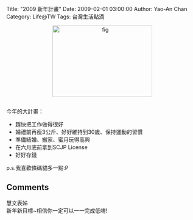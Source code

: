 Title: "2009 新年計畫"
Date: 2009-02-01 03:00:00
Author: Yao-An Chan
Category: Life@TW
Tags: 台灣生活點滴


<div class='post'>
<a onblur="try {parent.deselectBloggerImageGracefully();} catch(e) {}" href="http://1.bp.blogspot.com/_mvtDPM7iODU/SYWHMy1u50I/AAAAAAAACSM/wmq90KWbM94/s1600-h/Picture+3.png"><img style="margin: 0px auto 10px; display: block; text-align: center; cursor: pointer; width: 262px; height: 187px;" src="http://1.bp.blogspot.com/_mvtDPM7iODU/SYWHMy1u50I/AAAAAAAACSM/wmq90KWbM94/s320/Picture+3.png" alt="fig" id="BLOGGER_PHOTO_ID_5297789190546581314" border="0" /></a><br />今年的大計畫：<br /><ul><li>趕快把工作做得很好<br /></li><li>婚禮前再瘦3公斤、好好維持到30歲、保持運動的習慣</li><li>準備結婚、搬家、蜜月玩得高興<br /></li><li>在六月底前拿到SCJP License</li><li>好好存錢<br /></li></ul>p.s.我喜歡條碼貓多一點:P</div>
<h2>Comments</h2>
<div class='comments'>
<div class='comment'>
<div class='author'>慧文表姊</div>
<div class='content'>
新年新目標~相信你一定可以一一完成低唷!</div>
</div>
</div>
